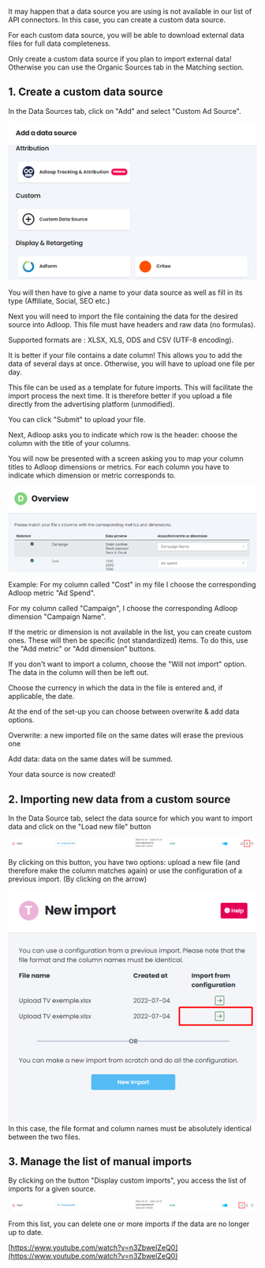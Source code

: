 It may happen that a data source you are using is not available in our list of API connectors. In this case, you can create a custom data source.

For each custom data source, you will be able to download external data files for full data completeness.

Only create a custom data source if you plan to import external data! Otherwise you can use the Organic Sources tab in the Matching section.


## 1. Create a custom data source
In the Data Sources tab, click on "Add" and select "Custom Ad Source".

![](.gitbook/image-20231003-085548.png)

You will then have to give a name to your data source as well as fill in its type (Affiliate, Social, SEO etc.)

Next you will need to import the file containing the data for the desired source into Adloop. This file must have headers and raw data (no formulas).

Supported formats are : XLSX, XLS, ODS and CSV (UTF-8 encoding).

It is better if your file contains a date column! This allows you to add the data of several days at once. Otherwise, you will have to upload one file per day.

This file can be used as a template for future imports. This will facilitate the import process the next time. It is therefore better if you upload a file directly from the advertising platform (unmodified).

You can click "Submit" to upload your file.

Next, Adloop asks you to indicate which row is the header: choose the column with the title of your columns.

You will now be presented with a screen asking you to map your column titles to Adloop dimensions or metrics. For each column you have to indicate which dimension or metric corresponds to.

![](.gitbook/image-20220105-161402.png)

Example: For my column called "Cost" in my file I choose the corresponding Adloop metric "Ad Spend".

For my column called "Campaign", I choose the corresponding Adloop dimension "Campaign Name".

If the metric or dimension is not available in the list, you can create custom ones. These will then be specific (not standardized) items. To do this, use the "Add metric" or "Add dimension" buttons.

If you don't want to import a column, choose the "Will not import" option. The data in the column will then be left out.

Choose the currency in which the data in the file is entered and, if applicable, the date.

At the end of the set-up you can choose between overwrite & add data options.

Overwrite: a new imported file on the same dates will erase the previous one

Add data: data on the same dates will be summed.

Your data source is now created!


## 2. Importing new data from a custom source
In the Data Source tab, select the data source for which you want to import data and click on the "Load new file" button

![](.gitbook/image-20231003-090024.png)

By clicking on this button, you have two options: upload a new file (and therefore make the column matches again) or use the configuration of a previous import. (By clicking on the arrow)

![image-20240124-151024.png](.gitbook/image-20240124-151024.png)In this case, the file format and column names must be absolutely identical between the two files.


## 3. Manage the list of manual imports
By clicking on the button "Display custom imports", you access the list of imports for a given source.

![](.gitbook/image-20231003-090101.png)

From this list, you can delete one or more imports if the data are no longer up to date.

[https://www.youtube.com/watch?v=n3ZbwelZeQ0](https://www.youtube.com/watch?v=n3ZbwelZeQ0)



